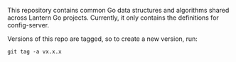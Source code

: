 This repository contains common Go data structures and algorithms shared across Lantern Go projects. Currently, it only contains the definitions for config-server.

Versions of this repo are tagged, so to create a new version, run:

```
git tag -a vx.x.x
```
